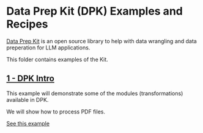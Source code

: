 # Data Prep Kit (DPK) Examples and Recipes

[Data Prep Kit](https://github.com/IBM/data-prep-kit/) is an open source library to help with data wrangling and data preperation for LLM applications.

This folder contains examples of the Kit.


## [1 - DPK Intro](./intro/README.md)

This example will demonstrate some of the modules (transformations) available in DPK.  

We will show how to process PDF files. 

[See this example](intro/README.md)
